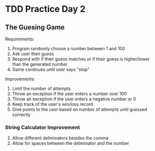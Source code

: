 # TDD Practice Day 2

## The Guesing Game

Requirements:

1. Program randomly choose a number between 1 and 100
2. Ask user their guess
3. Respond with if their guess matches or if their guess is higher/lower than the generated number
4. Game continues until user says "stop"

Improvements:

1. Limit the number of attempts
2. Throw an exception if the user enters a number over 100
3. Throw an exception if the user enters a negative number or 0
4. Keep track of the user's win/loss record
5. Give points to the user based on number of attempts until guessed correctly

### String Calculator Improvement

1. Allow different deliminators besides the comma
2. Allow for spaces between the deliminator and the number
